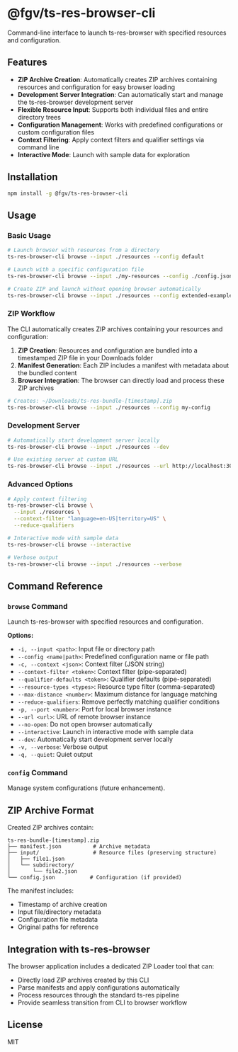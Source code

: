 # @fgv/ts-res-browser-cli

Command-line interface to launch ts-res-browser with specified resources and configuration.

## Features

- **ZIP Archive Creation**: Automatically creates ZIP archives containing resources and configuration for easy browser loading
- **Development Server Integration**: Can automatically start and manage the ts-res-browser development server
- **Flexible Resource Input**: Supports both individual files and entire directory trees
- **Configuration Management**: Works with predefined configurations or custom configuration files
- **Context Filtering**: Apply context filters and qualifier settings via command line
- **Interactive Mode**: Launch with sample data for exploration

## Installation

```bash
npm install -g @fgv/ts-res-browser-cli
```

## Usage

### Basic Usage

```bash
# Launch browser with resources from a directory
ts-res-browser-cli browse --input ./resources --config default

# Launch with a specific configuration file
ts-res-browser-cli browse --input ./my-resources --config ./config.json

# Create ZIP and launch without opening browser automatically
ts-res-browser-cli browse --input ./resources --config extended-example --no-open
```

### ZIP Workflow

The CLI automatically creates ZIP archives containing your resources and configuration:

1. **ZIP Creation**: Resources and configuration are bundled into a timestamped ZIP file in your Downloads folder
2. **Manifest Generation**: Each ZIP includes a manifest with metadata about the bundled content
3. **Browser Integration**: The browser can directly load and process these ZIP archives

```bash
# Creates: ~/Downloads/ts-res-bundle-[timestamp].zip
ts-res-browser-cli browse --input ./resources --config my-config
```

### Development Server

```bash
# Automatically start development server locally
ts-res-browser-cli browse --input ./resources --dev

# Use existing server at custom URL  
ts-res-browser-cli browse --input ./resources --url http://localhost:3001
```

### Advanced Options

```bash
# Apply context filtering
ts-res-browser-cli browse \
  --input ./resources \
  --context-filter "language=en-US|territory=US" \
  --reduce-qualifiers

# Interactive mode with sample data
ts-res-browser-cli browse --interactive

# Verbose output
ts-res-browser-cli browse --input ./resources --verbose
```

## Command Reference

### `browse` Command

Launch ts-res-browser with specified resources and configuration.

**Options:**
- `-i, --input <path>`: Input file or directory path
- `--config <name|path>`: Predefined configuration name or file path
- `-c, --context <json>`: Context filter (JSON string)  
- `--context-filter <token>`: Context filter (pipe-separated)
- `--qualifier-defaults <token>`: Qualifier defaults (pipe-separated)
- `--resource-types <types>`: Resource type filter (comma-separated)
- `--max-distance <number>`: Maximum distance for language matching
- `--reduce-qualifiers`: Remove perfectly matching qualifier conditions
- `-p, --port <number>`: Port for local browser instance
- `--url <url>`: URL of remote browser instance
- `--no-open`: Do not open browser automatically
- `--interactive`: Launch in interactive mode with sample data
- `--dev`: Automatically start development server locally
- `-v, --verbose`: Verbose output
- `-q, --quiet`: Quiet output

### `config` Command

Manage system configurations (future enhancement).

## ZIP Archive Format

Created ZIP archives contain:

```
ts-res-bundle-[timestamp].zip
├── manifest.json          # Archive metadata
├── input/                 # Resource files (preserving structure)
│   ├── file1.json
│   └── subdirectory/
│       └── file2.json
└── config.json           # Configuration (if provided)
```

The manifest includes:
- Timestamp of archive creation
- Input file/directory metadata
- Configuration file metadata
- Original paths for reference

## Integration with ts-res-browser

The browser application includes a dedicated ZIP Loader tool that can:
- Directly load ZIP archives created by this CLI
- Parse manifests and apply configurations automatically
- Process resources through the standard ts-res pipeline
- Provide seamless transition from CLI to browser workflow

## License

MIT
